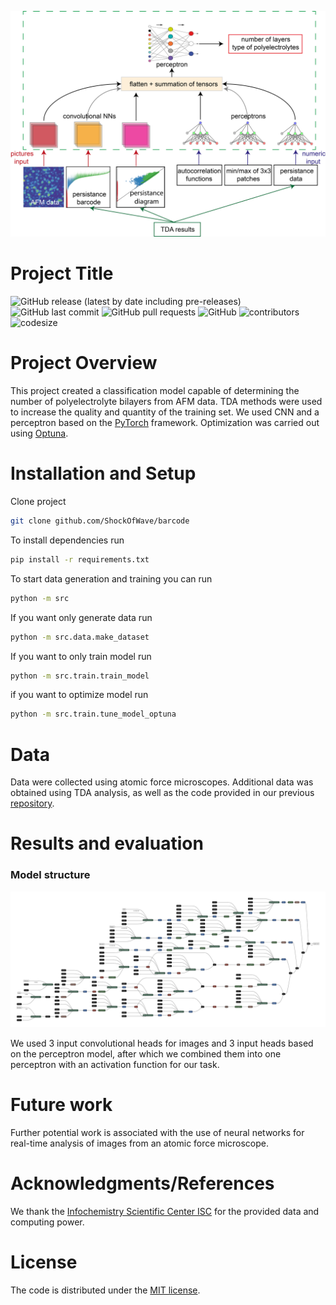 ![](images/Barcode_PNG.png)

# Project Title

![GitHub release (latest by date including pre-releases)](https://img.shields.io/github/v/release/pragyy/datascience-readme-template?include_prereleases)
![GitHub last commit](https://img.shields.io/github/last-commit/pragyy/datascience-readme-template)
![GitHub pull requests](https://img.shields.io/github/issues-pr/pragyy/datascience-readme-template)
![GitHub](https://img.shields.io/github/license/pragyy/datascience-readme-template)
![contributors](https://img.shields.io/github/contributors/pragyy/datascience-readme-template) 
![codesize](https://img.shields.io/github/languages/code-size/pragyy/datascience-readme-template) 

# Project Overview

This project created a classification model capable of determining the number of polyelectrolyte bilayers from AFM data. TDA methods were used to increase the quality and quantity of the training set. We used CNN and a perceptron based on the [PyTorch](https://pytorch.org) framework. Optimization was carried out using [Optuna](https://optuna.org).

# Installation and Setup

Clone project
```bash
git clone github.com/ShockOfWave/barcode
```

To install dependencies run
```bash
pip install -r requirements.txt
```

To start data generation and training you can run
```bash
python -m src
```

If you want only generate data run

```bash
python -m src.data.make_dataset
```

If you want to only train model run

```bash
python -m src.train.train_model
```

if you want to optimize model run

```bash
python -m src.train.tune_model_optuna
```

# Data

Data were collected using atomic force microscopes. Additional data was obtained using TDA analysis, as well as the code provided in our previous [repository](https://github.com/ShockOfWave/barcode).

# Results and evaluation

### Model structure

![alt text](images/multimodal_classifier.onnx.svg)

We used 3 input convolutional heads for images and 3 input heads based on the perceptron model, after which we combined them into one perceptron with an activation function for our task.

# Future work
Further potential work is associated with the use of neural networks for real-time analysis of images from an atomic force microscope.

# Acknowledgments/References
We thank the [Infochemistry Scientific Center ISC](infochemistry.ru) for the provided data and computing power.

# License
The code is distributed under the [MIT license](https://opensource.org/license/mit/).